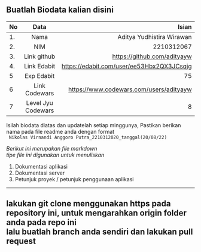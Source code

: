 **Buatlah Biodata kalian disini** <br />
----------------------------------------
|No | Data  | Isian|
|---|:-------:|------:|
|1. |Nama     | Aditya Yudhistira Wirawan |
|2.| NIM        | 2210312067 |
|3. |Link github | https://github.com/adityayw |
|4.| Link Edabit | https://edabit.com/user/ee53Hbx2QX3JCsqjg |
|5|Exp Edabit   | 75 |
|6| Link Codewars| https://www.codewars.com/users/adityayw |
|7| Level Jyu Codewars|8|

Isilah biodata diatas dan updatelah setiap minggunya,
Pastikan berikan nama pada file readme anda dengan format <br/>
`
Nikolas Virnandi Anggoro Putra_2210312020_tanggal(20/08/22)` 

*Berikut ini merupakan file markdown <br/> tipe file ini digunakan untuk menuliskan*
1. Dokumentasi aplikasi
2. Dokumentasi server
3. Petunjuk proyek / petunjuk penggunaan aplikasi
----
**lakukan git clone menggunakan https pada repository ini, untuk mengarahkan origin folder anda pada repo ini<br/> lalu buatlah branch anda sendiri dan lakukan pull request**
----
